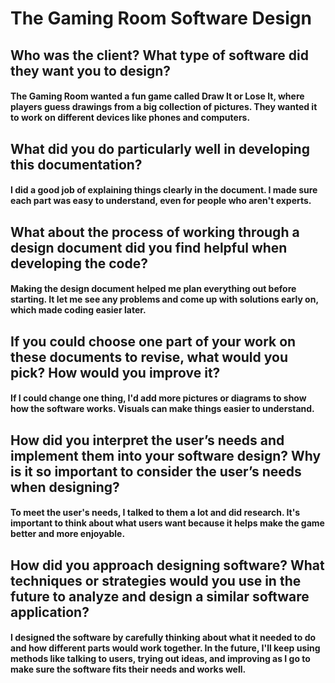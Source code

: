 # The Gaming Room Software Design 

## Who was the client? What type of software did they want you to design?
#### The Gaming Room wanted a fun game called Draw It or Lose It, where players guess drawings from a big collection of pictures. They wanted it to work on different devices like phones and computers.

## What did you do particularly well in developing this documentation?
#### I did a good job of explaining things clearly in the document. I made sure each part was easy to understand, even for people who aren't experts.

## What about the process of working through a design document did you find helpful when developing the code?
#### Making the design document helped me plan everything out before starting. It let me see any problems and come up with solutions early on, which made coding easier later.

## If you could choose one part of your work on these documents to revise, what would you pick? How would you improve it?
#### If I could change one thing, I'd add more pictures or diagrams to show how the software works. Visuals can make things easier to understand.

## How did you interpret the user’s needs and implement them into your software design? Why is it so important to consider the user’s needs when designing?
#### To meet the user's needs, I talked to them a lot and did research. It's important to think about what users want because it helps make the game better and more enjoyable.

## How did you approach designing software? What techniques or strategies would you use in the future to analyze and design a similar software application?
#### I designed the software by carefully thinking about what it needed to do and how different parts would work together. In the future, I'll keep using methods like talking to users, trying out ideas, and improving as I go to make sure the software fits their needs and works well.

